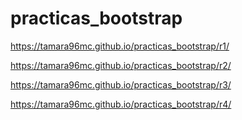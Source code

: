 # practicas_bootstrap

https://tamara96mc.github.io/practicas_bootstrap/r1/

https://tamara96mc.github.io/practicas_bootstrap/r2/

https://tamara96mc.github.io/practicas_bootstrap/r3/

https://tamara96mc.github.io/practicas_bootstrap/r4/
